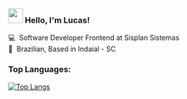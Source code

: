 ### <img src="https://media.giphy.com/media/hvRJCLFzcasrR4ia7z/giphy.gif" width="30px"> Hello, I'm Lucas!

💻 &nbsp;Software Developer Frontend at Sisplan Sistemas <br>
🏡 &nbsp;Brazilian, Based in Indaial - SC 

### Top Languages:
[![Top Langs](https://github-readme-stats.vercel.app/api/top-langs/?username=lucaskorz&langs_count=8)](https://github.com/lucaskorz)

